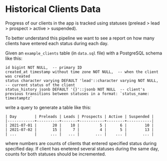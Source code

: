 # Historical Clients Data

Progress of our clients in the app is tracked using statuses (prelead > lead > prospect > active > suspended).

To better understand this pipeline we want to see a report on how many clients have entered each status during each day.

Given an `example_clients` table (in `data.sql` file) with a PostgreSQL schema like this:

``` text
id bigint NOT NULL,  -- primary ID
created_at timestamp without time zone NOT NULL,  -- when the client was created
status character varying DEFAULT 'lead'::character varying NOT NULL,  -- current status of the client
status_history jsonb DEFAULT '{}'::jsonb NOT NULL  -- client's previous transitions between statuses in a format: `status_name: timestamptz`
```

write a query to generate a table like this:

``` text
| Day        | Preleads | Leads | Prospects | Active | Suspended |
|------------+----------+-------+-----------+--------+-----------|
| 2021-07-01 |       20 |    10 |         5 |      6 |        10 |
| 2021-07-02 |       15 |     7 |         4 |      5 |        13 |
| ...        |      ... |   ... |       ... |    ... |       ... |
```

where numbers are counts of clients that entered specified status during specified day. If client has enetered several statuses during the same day, counts for both statuses should be incremented.
